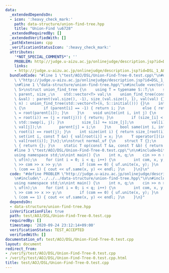 ```yaml
---
data:
  _extendedDependsOn:
  - icon: ':heavy_check_mark:'
    path: data-structure/union-find-tree.hpp
    title: "Union-Find \u6728"
  _extendedRequiredBy: []
  _extendedVerifiedWith: []
  _pathExtension: cpp
  _verificationStatusIcon: ':heavy_check_mark:'
  attributes:
    '*NOT_SPECIAL_COMMENTS*': ''
    PROBLEM: http://judge.u-aizu.ac.jp/onlinejudge/description.jsp?id=DSL_1_A&lang=ja
    links:
    - http://judge.u-aizu.ac.jp/onlinejudge/description.jsp?id=DSL_1_A&lang=ja
  bundledCode: "#line 1 \"test/AOJ/DSL/Union-Find-Tree-0.test.cpp\"\n#define PROBLEM\
    \ \"http://judge.u-aizu.ac.jp/onlinejudge/description.jsp?id=DSL_1_A&lang=ja\"\
    \n#line 1 \"data-structure/union-find-tree.hpp\"\n#include <vector>\n\ntemplate<typename\
    \ S>\nstruct union_find_tree {\n    using T = typename S::T;\n    std::vector<int>\
    \ parent, size_;\n    std::vector<T> val;\n    union_find_tree(const std::vector<T>\
    \ &val) : parent(val.size(), -1), size_(val.size(), 1), val(val) {}\n    union_find_tree(int\
    \ n) : union_find_tree(std::vector<T>(n, S::initial())) {}\n    int root(int i)\
    \ {\n        if (parent[i] == -1) { return i; }\n        else { return parent[i]\
    \ = root(parent[i]); }\n    }\n    void unite(int i, int j) {\n        if ((i\
    \ = root(i)) == (j = root(j))) { return; }\n        if (size_[i] < size_[j]) {\
    \ std::swap(i, j); }\n        size_[i] += size_[j];\n        val[i] = S::op(val[i],\
    \ val[j]);\n        parent[j] = i;\n    }\n    bool same(int i, int j) { return\
    \ root(i) == root(j); }\n    int size(int i) { return size_[root(i)]; }\n    void\
    \ set(int i, const T &x) { val[root(i)] = x; }\n    T operator[](int i) { return\
    \ val[root(i)]; }\n};\n\nstruct normal_uf {\n    struct T {};\n    static T initial()\
    \ { return {}; }\n    static T op(const T &a, const T &b) { return {}; }\n};\n\
    #line 3 \"test/AOJ/DSL/Union-Find-Tree-0.test.cpp\"\n\n#include<bits/stdc++.h>\n\
    using namespace std;\n\nint main() {\n    int n, q;\n    cin >> n >> q;\n    union_find_tree<normal_uf>\
    \ uf(n);\n    for (int i = 0; i < q; i++) {\n        int com, x, y;\n        cin\
    \ >> com >> x >> y;\n        if (com == 0) { uf.unite(x, y); }\n        else if\
    \ (com == 1) { cout << uf.same(x, y) << endl; }\n    }\n}\n"
  code: "#define PROBLEM \"http://judge.u-aizu.ac.jp/onlinejudge/description.jsp?id=DSL_1_A&lang=ja\"\
    \n#include\"../../../data-structure/union-find-tree.hpp\"\n\n#include<bits/stdc++.h>\n\
    using namespace std;\n\nint main() {\n    int n, q;\n    cin >> n >> q;\n    union_find_tree<normal_uf>\
    \ uf(n);\n    for (int i = 0; i < q; i++) {\n        int com, x, y;\n        cin\
    \ >> com >> x >> y;\n        if (com == 0) { uf.unite(x, y); }\n        else if\
    \ (com == 1) { cout << uf.same(x, y) << endl; }\n    }\n}"
  dependsOn:
  - data-structure/union-find-tree.hpp
  isVerificationFile: true
  path: test/AOJ/DSL/Union-Find-Tree-0.test.cpp
  requiredBy: []
  timestamp: '2020-09-24 23:12:14+09:00'
  verificationStatus: TEST_ACCEPTED
  verifiedWith: []
documentation_of: test/AOJ/DSL/Union-Find-Tree-0.test.cpp
layout: document
redirect_from:
- /verify/test/AOJ/DSL/Union-Find-Tree-0.test.cpp
- /verify/test/AOJ/DSL/Union-Find-Tree-0.test.cpp.html
title: test/AOJ/DSL/Union-Find-Tree-0.test.cpp
---
```

